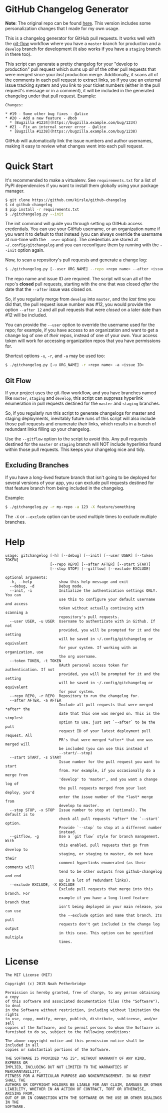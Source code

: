 # GitHub Changelog Generator

**Note**: The original repo can be found 
[here](https://github.com/kirsle/github-changelog). This version includes
some personalization changes that I made for my own usage. 

This is a changelog generator for GitHub pull requests. It works well with the
[git-flow](http://nvie.com/posts/a-successful-git-branching-model/) workflow
where you have a `master` branch for production and a `develop` branch for
development (it also works if you have a `staging` branch in there too).

This script can generate a pretty changelog for your "develop to production"
pull request which sums up *all* of the other pull requests that were merged
since your *last* production merge. Additionally, it scans all of the comments
in each pull request to extract links, so if you use an external issue tracking
system and you link to your ticket numbers (either in the pull request's message
or in a comment), it will be included in the generated changelog under that
pull request. Example:

```text
Changes:

* #19 - Some other bug fixes - @alice
* #20 - Add a new feature - @bob
  * [Bugzilla #1234](https://bugzilla.example.com/bug/1234)
* #21 - Fix an internal server error - @alice
  * [Bugzilla #1238](https://bugzilla.example.com/bug/1238)
```

GitHub will automatically link the issue numbers and author usernames, making it
easy to review what changes went into each pull request.

# Quick Start

It's recommended to make a virtualenv. See `requirements.txt` for a list of
PyPI dependencies if you want to install them globally using your package
manager.

```bash
$ git clone https://github.com/kirsle/github-changelog
$ cd github-changelog
$ pip install -r requirements.txt
$ ./gitchangelog.py --init
```

The init command will guide you through setting up GitHub access credentials.
You can use your GitHub username, or an organization name if you want it to
default to that instead (you can always override the username at run-time with
the `--user` option). The credentials are stored at `~/.config/gitchangelog`
and you can reconfigure them by running with the `--init` option again.

Now, to scan a repository's pull requests and generate a change log:

```bash
$ ./gitchangelog.py [--user ORG_NAME] --repo <repo name> --after <issue ID>
```

The repo name and issue ID are required. The script will scan all of the repo's
**closed** pull requests, starting with the one that was closed *after* the
date that the `--after` issue was closed on.

So, if you regularly merge from `develop` into `master`, and the *last* time you
did that, the pull request issue number was #12, you would provide the option
`--after 12` and all pull requests that were *closed* on a later date than #12
will be included.

You can provide the `--user` option to override the username used for the repo;
for example, if you have access to an organization and want to get a change log
of one of *their* repos, instead of one of your own. Your access token will
work for accessing organization repos that you have permissions for.

Shortcut options `-u`, `-r`, and `-a` may be used too:

```bash
$ ./gitchangelog.py [-u ORG_NAME] -r <repo name> -a <issue ID>
```

## Git Flow

If your project uses the git-flow workflow, and you have branches named like
`master`, `staging` and `develop`, this script can suppress hyperlink
enumeration in pull requests destined for the `master` and `staging` branches.

So, if you regularly run this script to generate changelogs for master and
staging deployments, inevitably future runs of this script will also include
those pull requests and enumerate *their* links, which results in a bunch of
redundant links filling up your changelog.

Use the `--gitflow` option to the script to avoid this. Any pull requests
destined for the `master` or `staging` branch will NOT include hyperlinks found
within those pull requests. This keeps your changelog nice and tidy.

## Excluding Branches

If you have a long-lived feature branch that isn't going to be deployed for
several versions of your app, you can exclude pull requests destined for that
feature branch from being included in the changelog.

Example:

```bash
$ ./gitchangelog.py -r my-repo -a 123 -X feature/something
```

The `-X` or `--exclude` option can be used multiple times to exclude multiple
branches.

# Help

```
usage: gitchangelog [-h] [--debug] [--init] [--user USER] [--token TOKEN]
                    [--repo REPO] [--after AFTER] [--start START]
                    [--stop STOP] [--gitflow] [--exclude EXCLUDE]

optional arguments:
  -h, --help            show this help message and exit
  --debug, -d           Debug mode.
  --init, -i            Initialize the authentication settings ONLY. You can
                        use this to configure your default username and access
                        token without actually continuing with scanning a
                        repository's pull requests.
  --user USER, -u USER  Username to authenticate with in Github. If not
                        provided, you will be prompted for it and the setting
                        will be saved in ~/.config/gitchangelog or equivalent
                        for your system. If working with an organization, use
                        the org username.
  --token TOKEN, -t TOKEN
                        OAuth personal access token for authentication. If not
                        provided, you will be prompted for it and the setting
                        will be saved in ~/.config/gitchangelog or equivalent
                        for your system.
  --repo REPO, -r REPO  Repository to run the changelog for.
  --after AFTER, -a AFTER
                        Include all pull requests that were merged *after* the
                        date that this one was merged on. This is the simplest
                        option to use; just set `--after` to be the pull
                        request ID of your latest deployment pull request. All
                        PR's that were merged *after* that one was merged will
                        be included (you can use this instead of
                        --start/--stop)
  --start START, -s START
                        Issue number for the pull request you want to start
                        from. For example, if you occasionally do a merge from
                        'develop' to 'master', and you want a change log of
                        the pull requests merged from your last deploy, you'd
                        enter the issue number of the *last* merge from
                        develop to master.
  --stop STOP, -x STOP  Issue number to stop at (optional). The default is to
                        check all pull requests *after* the `--start` option.
                        Provide `--stop` to stop at a different number
                        instead.
  --gitflow, -g         Use a `git flow` style for branch management. With
                        this enabled, pull requests that go from develop to
                        staging, or staging to master, do not have their
                        comment hyperlinks enumerated (as their comments will
                        tend to be other outputs from github-changelog and end
                        up in a lot of redundant links).
  --exclude EXCLUDE, -X EXCLUDE
                        Exclude pull requests that merge into this branch. For
                        example if you have a long-lived feature branch that
                        isn't being deployed in your main release, you can use
                        the --exclude option and name that branch. Its pull
                        requests don't get included in the change log output
                        in this case. This option can be specified multiple
                        times.
```

# License

```
The MIT License (MIT)

Copyright (c) 2015 Noah Petherbridge

Permission is hereby granted, free of charge, to any person obtaining a copy
of this software and associated documentation files (the "Software"), to deal
in the Software without restriction, including without limitation the rights
to use, copy, modify, merge, publish, distribute, sublicense, and/or sell
copies of the Software, and to permit persons to whom the Software is
furnished to do so, subject to the following conditions:

The above copyright notice and this permission notice shall be included in all
copies or substantial portions of the Software.

THE SOFTWARE IS PROVIDED "AS IS", WITHOUT WARRANTY OF ANY KIND, EXPRESS OR
IMPLIED, INCLUDING BUT NOT LIMITED TO THE WARRANTIES OF MERCHANTABILITY,
FITNESS FOR A PARTICULAR PURPOSE AND NONINFRINGEMENT. IN NO EVENT SHALL THE
AUTHORS OR COPYRIGHT HOLDERS BE LIABLE FOR ANY CLAIM, DAMAGES OR OTHER
LIABILITY, WHETHER IN AN ACTION OF CONTRACT, TORT OR OTHERWISE, ARISING FROM,
OUT OF OR IN CONNECTION WITH THE SOFTWARE OR THE USE OR OTHER DEALINGS IN THE
SOFTWARE.
```
